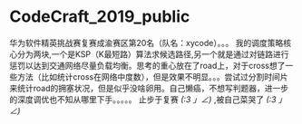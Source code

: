 # CodeCraft_2019_public
华为软件精英挑战赛复赛成渝赛区第20名（队名：xycode）。。。
我的调度策略核心分为两块,一个是KSP（K最短路）算法求候选路径,另一个就是通过对链路进行惩罚以达到交通网络尽量负载均衡。思考的重心放在了road上，对于cross想了一些方法（比如统计cross在网络中度数），但是效果不明显。。。尝试过分割时间片来统计road的拥塞状况，但是似乎没啥卵用。自己懒癌，不想写判题器，进一步的深度调优也不知从哪里下手。。。。。
止步于复赛 _(:3 」∠)_ ,被自己菜哭了 _(:3 」∠)_ 
